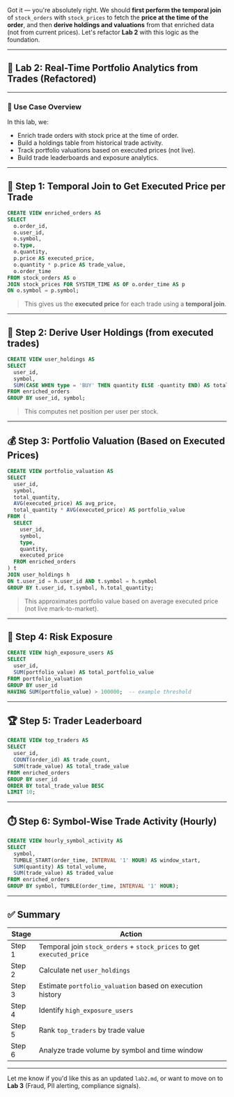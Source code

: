 Got it — you're absolutely right. We should **first perform the temporal join** of `stock_orders` with `stock_prices` to fetch the **price at the time of the order**, and then **derive holdings and valuations** from that enriched data (not from current prices). Let's refactor **Lab 2** with this logic as the foundation.

---

## 📘 Lab 2: Real-Time Portfolio Analytics from Trades (Refactored)

---

### 🧾 Use Case Overview

In this lab, we:
- Enrich trade orders with stock price at the time of order.
- Build a holdings table from historical trade activity.
- Track portfolio valuations based on executed prices (not live).
- Build trade leaderboards and exposure analytics.

---

## 🧱 Step 1: Temporal Join to Get Executed Price per Trade

```sql
CREATE VIEW enriched_orders AS
SELECT
  o.order_id,
  o.user_id,
  o.symbol,
  o.type,
  o.quantity,
  p.price AS executed_price,
  o.quantity * p.price AS trade_value,
  o.order_time
FROM stock_orders AS o
JOIN stock_prices FOR SYSTEM_TIME AS OF o.order_time AS p
ON o.symbol = p.symbol;
```

> This gives us the **executed price** for each trade using a **temporal join**.

---

## 💼 Step 2: Derive User Holdings (from executed trades)

```sql
CREATE VIEW user_holdings AS
SELECT
  user_id,
  symbol,
  SUM(CASE WHEN type = 'BUY' THEN quantity ELSE -quantity END) AS total_quantity
FROM enriched_orders
GROUP BY user_id, symbol;
```

> This computes net position per user per stock.

---

## 💰 Step 3: Portfolio Valuation (Based on Executed Prices)

```sql
CREATE VIEW portfolio_valuation AS
SELECT
  user_id,
  symbol,
  total_quantity,
  AVG(executed_price) AS avg_price,
  total_quantity * AVG(executed_price) AS portfolio_value
FROM (
  SELECT
    user_id,
    symbol,
    type,
    quantity,
    executed_price
  FROM enriched_orders
) t
JOIN user_holdings h
ON t.user_id = h.user_id AND t.symbol = h.symbol
GROUP BY t.user_id, t.symbol, h.total_quantity;
```

> This approximates portfolio value based on average executed price (not live mark-to-market).

---

## 🚨 Step 4: Risk Exposure

```sql
CREATE VIEW high_exposure_users AS
SELECT
  user_id,
  SUM(portfolio_value) AS total_portfolio_value
FROM portfolio_valuation
GROUP BY user_id
HAVING SUM(portfolio_value) > 100000;  -- example threshold
```

---

## 🏆 Step 5: Trader Leaderboard

```sql
CREATE VIEW top_traders AS
SELECT
  user_id,
  COUNT(order_id) AS trade_count,
  SUM(trade_value) AS total_trade_value
FROM enriched_orders
GROUP BY user_id
ORDER BY total_trade_value DESC
LIMIT 10;
```

---

## ⏱️ Step 6: Symbol-Wise Trade Activity (Hourly)

```sql
CREATE VIEW hourly_symbol_activity AS
SELECT
  symbol,
  TUMBLE_START(order_time, INTERVAL '1' HOUR) AS window_start,
  SUM(quantity) AS total_volume,
  SUM(trade_value) AS traded_value
FROM enriched_orders
GROUP BY symbol, TUMBLE(order_time, INTERVAL '1' HOUR);
```

---

## ✅ Summary

| Stage | Action |
|-------|--------|
| Step 1 | Temporal join `stock_orders` + `stock_prices` to get `executed_price` |
| Step 2 | Calculate net `user_holdings` |
| Step 3 | Estimate `portfolio_valuation` based on execution history |
| Step 4 | Identify `high_exposure_users` |
| Step 5 | Rank `top_traders` by trade value |
| Step 6 | Analyze trade volume by symbol and time window |

---

Let me know if you'd like this as an updated `lab2.md`, or want to move on to **Lab 3** (Fraud, PII alerting, compliance signals).

